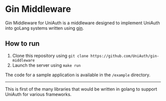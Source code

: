 # Gin Middleware

Gin Middleware for UniAuth is a middleware designed to implement UniAuth into goLang systems written using [gin](https://github.com/gin-gonic).

## How to run
1. Clone this repository using `git clone https://github.com/UniAuth/gin-middleware`
2. Launch the server using `make run`

The code for a sample application is available in the `/example` directory.

---

This is first of the many libraries that would be written in golang to support UniAuth for various frameworks.